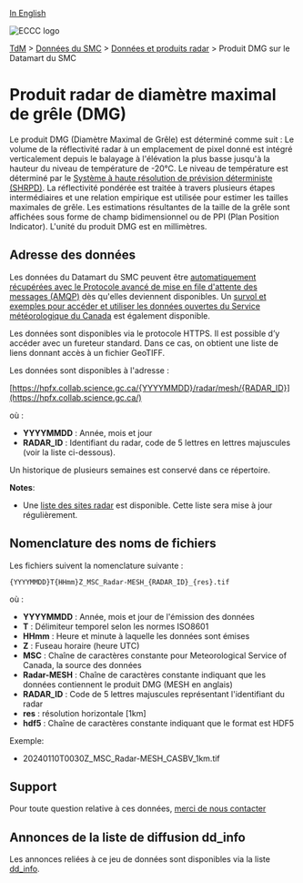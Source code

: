 [In English](readme_radar-mesh-datamart_en.md)

![ECCC logo](../../img_eccc-logo.png)

[TdM](../../readme_fr.md) > [Données du SMC](../readme_fr.md) > [Données et produits radar](readme_radar_fr.md) > Produit DMG sur le Datamart du SMC

# Produit radar de diamètre maximal de grêle (DMG)

Le produit DMG (Diamètre Maximal de Grêle) est déterminé comme suit : Le volume de la réflectivité radar à un emplacement de pixel donné est intégré verticalement depuis le balayage à l'élévation la plus basse jusqu'à la hauteur du niveau de température de -20°C. Le niveau de température est déterminé par le [Système à haute résolution de prévision déterministe (SHRPD)](../nwp_hrdps/readme_hrdps_fr.md). La réflectivité pondérée est traitée à travers plusieurs étapes intermédiaires et une relation empirique est utilisée pour estimer les tailles maximales de grêle. Les estimations résultantes de la taille de la grêle sont affichées sous forme de champ bidimensionnel ou de PPI (Plan Position Indicator). L'unité du produit DMG est en millimètres. 

## Adresse des données 

Les données du Datamart du SMC peuvent être [automatiquement récupérées avec le Protocole avancé de mise en file d'attente des messages (AMQP)](../../msc-datamart/amqp_fr.md) dès qu'elles deviennent disponibles. Un [survol et exemples pour accéder et utiliser les données ouvertes du Service météorologique du Canada](../../usage/readme_fr.md) est également disponible.

Les données sont disponibles via le protocole HTTPS. Il est possible d’y accéder avec un fureteur standard. Dans ce cas, on obtient une liste de liens donnant accès à un fichier GeoTIFF.

Les données sont disponibles à l'adresse :

[https://hpfx.collab.science.gc.ca/{YYYYMMDD}/radar/mesh/{RADAR_ID}](https://hpfx.collab.science.gc.ca/)

où :

* __YYYYMMDD__ : Année, mois et jour
* __RADAR_ID__ : Identifiant du radar, code de 5 lettres en lettres majuscules (voir la liste ci-dessous).

Un historique de plusieurs semaines est conservé dans ce répertoire.

__Notes__: 

* Une [liste des sites radar](https://collaboration.cmc.ec.gc.ca/cmc/cmos/public_doc/msc-data/obs_radar/radars_list.pdf) est disponible. Cette liste sera mise à jour régulièrement.

## Nomenclature des noms de fichiers

Les fichiers suivent la nomenclature suivante :

`{YYYYMMDD}T{HHmm}Z_MSC_Radar-MESH_{RADAR_ID}_{res}.tif`

où :

* __YYYYMMDD__ : Année, mois et jour de l'émission des données
* __T__ : Délimiteur temporel selon les normes ISO8601
* __HHmm__ : Heure et  minute à laquelle les données sont émises
* __Z__ : Fuseau horaire (heure UTC)
* __MSC__ : Chaîne de caractères constante pour Meteorological Service of Canada, la source des données
* __Radar-MESH__ : Chaîne de caractères constante indiquant que les données contiennent le produit DMG (MESH en anglais)
* __RADAR_ID__ : Code de 5 lettres majuscules représentant l'identifiant du radar
* __res__ : résolution horizontale [1km]
* __hdf5__ : Chaîne de caractères constante indiquant que le format est HDF5

Exemple:

* 20240110T0030Z_MSC_Radar-MESH_CASBV_1km.tif

## Support

Pour toute question relative à ces données, [merci de nous contacter](https://meteo.gc.ca/mainmenu/contact_us_f.html)

## Annonces de la liste de diffusion dd_info 

Les annonces reliées à ce jeu de données sont disponibles via la liste [dd_info](https://comm.collab.science.gc.ca/mailman3/postorius/lists/dd_info/).
